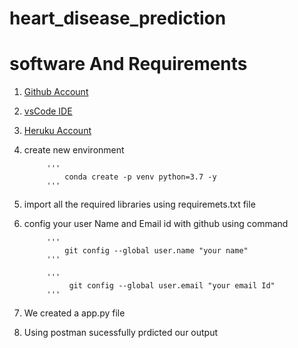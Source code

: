 # heart_disease_prediction
# software And Requirements

1. [Github Account](https://github.com/)
2. [vsCode IDE](https://code.visualstudio.com/)
3. [Heruku Account](https://heruku.com)

4. create new environment

            '''
                conda create -p venv python=3.7 -y
            '''

5. import all the required libraries using requiremets.txt file

6. config your user Name and Email id with github using command

            '''
                git config --global user.name "your name"
            '''

            '''
                 git config --global user.email "your email Id"
            '''
7. We created a app.py file

8. Using postman sucessfully prdicted our output
